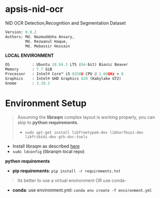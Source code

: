 # apsis-nid-ocr
NID OCR Detection,Recognition and Segmentation Dataset 

```python
Version: 0.0.2     
Authors: Md. Nazmuddoha Ansary,
         Md. Rezwanul Haque,
         Md. Mobassir Hossain 
```

**LOCAL ENVIRONMENT**  

```python
OS          : Ubuntu 18.04.3 LTS (64-bit) Bionic Beaver        
Memory      : 7.7 GiB  
Processor   : Intel® Core™ i5-8250U CPU @ 1.60GHz × 8    
Graphics    : Intel® UHD Graphics 620 (Kabylake GT2)  
Gnome       : 3.28.2  
```

# Environment Setup

>Assuming the **libraqm** complex layout is working properly, you can skip to **python requirements**. 
>
>*  ```sudo apt-get install libfreetype6-dev libharfbuzz-dev libfribidi-dev gtk-doc-tools```

* Install libraqm as described [here](https://github.com/HOST-Oman/libraqm)
* ```sudo ldconfig``` (librarqm local repo)

**python requirements**

* **pip requirements**: ```pip install -r requirements.txt``` 

> Its better to use a virtual environment 
> OR use conda-

* **conda**: use environment.yml: ```conda env create -f environment.yml```


